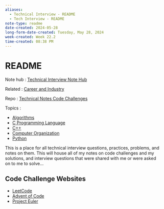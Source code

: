```yaml
---
aliases:
  - Technical Interview - README
  - Tech Interview - README
note-type: readme
date-created: 2024-05-28
long-form-date-created: Tuesday, May 28, 2024
week-created: Week 22.2
time-created: 08:38 PM
---
```


# README

Note hub : [Technical Interview Note Hub](Technical%20Interview%20Note%20Hub.md)

Related : [Career and Industry](../Career%20and%20Industry/README.md)

Repo : [Technical Notes Code Challenges](https://github.com/matt2ology/technical-notes-code-challenges)

Topics : 

- [Algorithms](../Algorithms/Algorithms.md)
- [C Programming Language](C%20Programming%20Language)
- [C++](C++) 
- [Computer Organization](../4-hub-notes-🚉/Computer%20Organization.md)
- [Python](../4-hub-notes-🚉/Python.md) 

This is a place for all technical interview questions, practices, problems, and notes on them.
This will house all of my notes on code challenges and my solutions, and interview
questions that were shared with me or were asked on to me to solve...

## Code Challenge Websites

- [LeetCode](https://leetcode.com/problemset/)
- [Advent of Code](https://adventofcode.com/)
- [Project Euler](https://projecteuler.net/)
